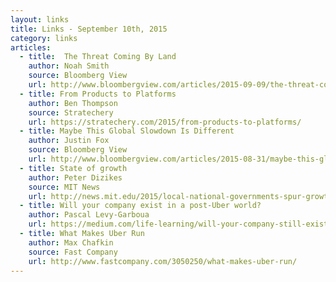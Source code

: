 ```yaml
---
layout: links
title: Links - September 10th, 2015
category: links
articles:
  - title:  The Threat Coming By Land 
    author: Noah Smith 
    source: Bloomberg View
    url: http://www.bloombergview.com/articles/2015-09-09/the-threat-coming-by-land
  - title: From Products to Platforms 
    author: Ben Thompson
    source: Stratechery
    url: https://stratechery.com/2015/from-products-to-platforms/
  - title: Maybe This Global Slowdown Is Different
    author: Justin Fox 
    source: Bloomberg View
    url: http://www.bloombergview.com/articles/2015-08-31/maybe-this-global-slowdown-is-different
  - title: State of growth 
    author: Peter Dizikes 
    source: MIT News
    url: http://news.mit.edu/2015/local-national-governments-spur-growth-0909
  - title: Will your company exist in a post-Uber world? 
    author: Pascal Levy-Garboua
    url: https://medium.com/life-learning/will-your-company-still-exist-in-a-post-uber-world-be25e10bb1c0
  - title: What Makes Uber Run
    author: Max Chafkin
    source: Fast Company
    url: http://www.fastcompany.com/3050250/what-makes-uber-run/
---
```

